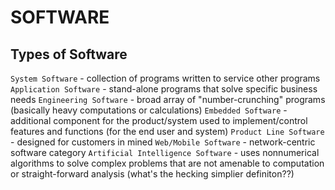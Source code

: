 # SOFTWARE
## Types of Software
`System Software` - collection of programs written to service other programs
`Application Software` - stand-alone programs that solve specific business needs
`Engineering Software` - broad array of "number-crunching" programs (basically heavy computations or calculations)
`Embedded Software` - additional component for the product/system used to implement/control features and functions (for the end user and system)
`Product Line Software` - designed for customers in mined
`Web/Mobile Software` - network-centric software category
`Artificial Intelligence Software` - uses nonnumerical algorithms to solve complex problems that are not amenable to computation or straight-forward analysis (what's the hecking simplier definiton??)

